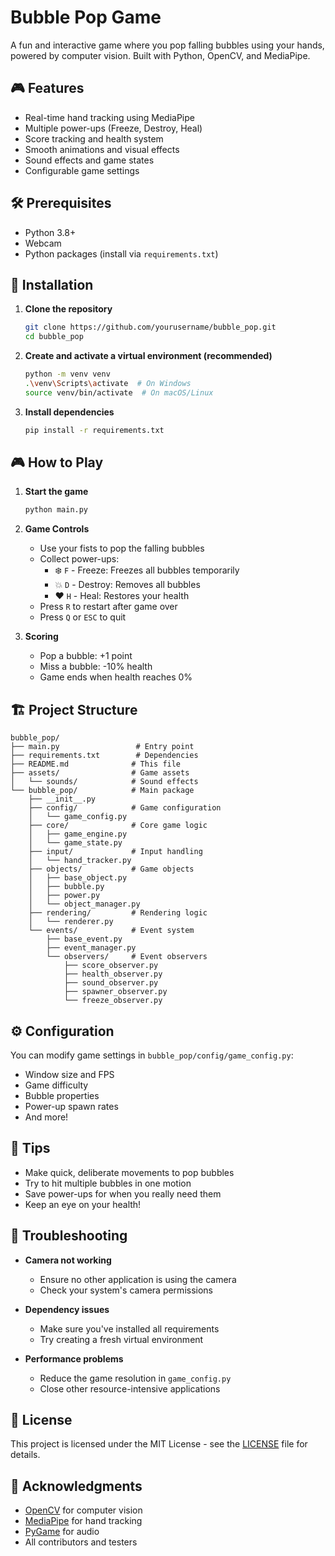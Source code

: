 # Bubble Pop Game

A fun and interactive game where you pop falling bubbles using your hands, powered by computer vision. Built with Python, OpenCV, and MediaPipe.

## 🎮 Features

- Real-time hand tracking using MediaPipe
- Multiple power-ups (Freeze, Destroy, Heal)
- Score tracking and health system
- Smooth animations and visual effects
- Sound effects and game states
- Configurable game settings

## 🛠️ Prerequisites

- Python 3.8+
- Webcam
- Python packages (install via `requirements.txt`)

## 🚀 Installation

1. **Clone the repository**
   ```bash
   git clone https://github.com/yourusername/bubble_pop.git
   cd bubble_pop
   ```

2. **Create and activate a virtual environment (recommended)**
   ```bash
   python -m venv venv
   .\venv\Scripts\activate  # On Windows
   source venv/bin/activate  # On macOS/Linux
   ```

3. **Install dependencies**
   ```bash
   pip install -r requirements.txt
   ```

## 🎮 How to Play

1. **Start the game**
   ```bash
   python main.py
   ```

2. **Game Controls**
   - Use your fists to pop the falling bubbles
   - Collect power-ups:
     - ❄️ `F` - Freeze: Freezes all bubbles temporarily
     - 💥 `D` - Destroy: Removes all bubbles
     - ❤️ `H` - Heal: Restores your health
   - Press `R` to restart after game over
   - Press `Q` or `ESC` to quit

3. **Scoring**
   - Pop a bubble: +1 point
   - Miss a bubble: -10% health
   - Game ends when health reaches 0%

## 🏗️ Project Structure

```
bubble_pop/
├── main.py                 # Entry point
├── requirements.txt        # Dependencies
├── README.md              # This file
├── assets/                # Game assets
│   └── sounds/            # Sound effects
└── bubble_pop/            # Main package
    ├── __init__.py
    ├── config/            # Game configuration
    │   └── game_config.py
    ├── core/              # Core game logic
    │   ├── game_engine.py
    │   └── game_state.py
    ├── input/             # Input handling
    │   └── hand_tracker.py
    ├── objects/           # Game objects
    │   ├── base_object.py
    │   ├── bubble.py
    │   ├── power.py
    │   └── object_manager.py
    ├── rendering/         # Rendering logic
    │   └── renderer.py
    └── events/            # Event system
        ├── base_event.py
        ├── event_manager.py
        └── observers/     # Event observers
            ├── score_observer.py
            ├── health_observer.py
            ├── sound_observer.py
            ├── spawner_observer.py
            └── freeze_observer.py
```

## ⚙️ Configuration

You can modify game settings in `bubble_pop/config/game_config.py`:
- Window size and FPS
- Game difficulty
- Bubble properties
- Power-up spawn rates
- And more!

## 🎯 Tips

- Make quick, deliberate movements to pop bubbles
- Try to hit multiple bubbles in one motion
- Save power-ups for when you really need them
- Keep an eye on your health!

## 🐛 Troubleshooting

- **Camera not working**
  - Ensure no other application is using the camera
  - Check your system's camera permissions

- **Dependency issues**
  - Make sure you've installed all requirements
  - Try creating a fresh virtual environment

- **Performance problems**
  - Reduce the game resolution in `game_config.py`
  - Close other resource-intensive applications

## 📝 License

This project is licensed under the MIT License - see the [LICENSE](LICENSE) file for details.

## 🙏 Acknowledgments

- [OpenCV](https://opencv.org/) for computer vision
- [MediaPipe](https://mediapipe.dev/) for hand tracking
- [PyGame](https://www.pygame.org/) for audio
- All contributors and testers
